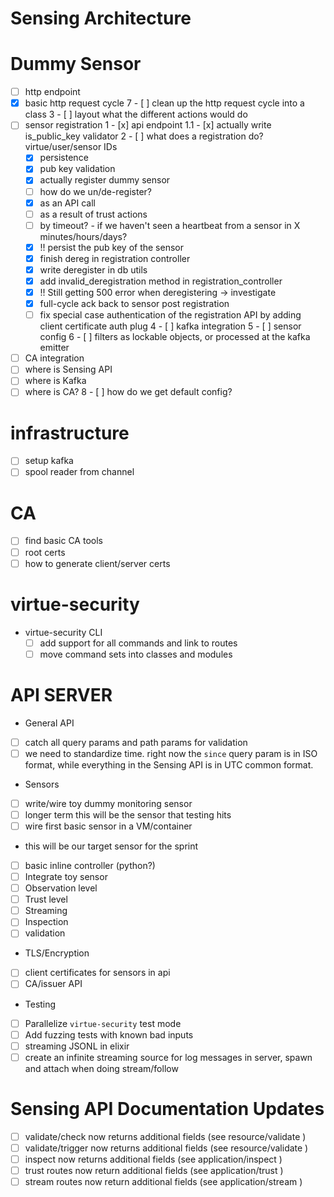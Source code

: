 
# Sensing Architecture


# Dummy Sensor

 - [ ] http endpoint
  - [x] basic http request cycle
7  - [ ] clean up the http request cycle into a class
3  - [ ] layout what the different actions would do
 - [ ] sensor registration
1  - [x] api endpoint
1.1 - [x] actually write is_public_key validator
2  - [ ] what does a registration do? virtue/user/sensor IDs
    - [x] persistence
	- [x] pub key validation
	- [x] actually register dummy sensor
	- [ ] how do we un/de-register?
	 - [x] as an API call
	 - [ ] as a result of trust actions
	 - [ ] by timeout? - if we haven't seen a heartbeat from a sensor in X minutes/hours/days?
	- [x] !! persist the pub key of the sensor
	- [x] finish dereg in registration controller
	- [x] write deregister in db utils
	- [x] add invalid_deregistration method in registration_controller
	- [x] !! Still getting 500 error when deregistering -> investigate
	- [x] full-cycle ack back to sensor post registration
   - [ ] fix special case authentication of the registration API by adding client certificate auth plug
4 - [ ] kafka integration
5 - [ ] sensor config
6  - [ ] filters as lockable objects, or processed at the kafka emitter
 - [ ] CA integration
 - [ ] where is Sensing API
 - [ ] where is Kafka
 - [ ] where is CA?
8 - [ ] how do we get default config?
 
# infrastructure

 - [ ] setup kafka
 - [ ] spool reader from channel

# CA
 
 - [ ] find basic CA tools
 - [ ] root certs
 - [ ] how to generate client/server certs
  
# virtue-security


- virtue-security CLI
  - [ ] add support for all commands and link to routes
  - [ ] move command sets into classes and modules
  
# API SERVER

 - General API
  - [ ] catch all query params and path params for validation
   - [ ] we need to standardize time. right now the `since` query param is in ISO format, while everything in the Sensing
         API is in UTC common format.
 - Sensors
  - [ ] write/wire toy dummy monitoring sensor
   - [ ] longer term this will be the sensor that testing hits
  - [ ] wire first basic sensor in a VM/container
   - this will be our target sensor for the sprint
   - [ ] basic inline controller (python?)
  - [ ] Integrate toy sensor
   - [ ] Observation level
   - [ ] Trust level
   - [ ] Streaming
   - [ ] Inspection
   - [ ] validation
 - TLS/Encryption
  - [ ] client certificates for sensors in api
  - [ ] CA/issuer API
 - Testing
  - [ ] Parallelize `virtue-security` test mode
  - [ ] Add fuzzing tests with known bad inputs
  - [ ] streaming JSONL in elixir
   - [ ] create an infinite streaming source for log messages in server, spawn and attach when doing stream/follow
 
# Sensing API Documentation Updates

 - [ ] validate/check now returns additional fields (see resource/validate )
 - [ ] validate/trigger now returns additional fields (see resource/validate )
 - [ ] inspect now returns additional fields (see application/inspect )
 - [ ] trust routes now return additional fields (see application/trust )
 - [ ] stream routes now return additional fields (see application/stream )